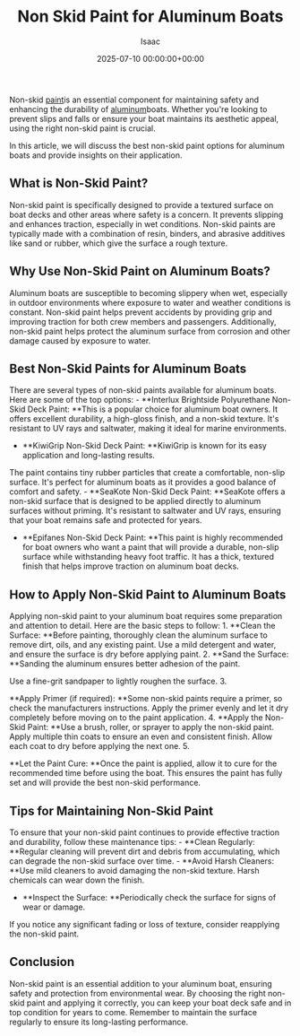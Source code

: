 ﻿---
title: Non Skid Paint for Aluminum Boats
description: Non-skid paint is an essential component for maintaining safety and enhancing the durability of aluminum boats. Whether you're looking to prevent slips and...
slug: /non-skid-paint-for-aluminum-boats/
date: 2025-07-10 00:00:00+00:00
lastmod: 2025-07-10 00:00:00+03:00
author: Isaac
categories:

- Guide
tags:

- guide

- paint

- aluminum
layout: post
---

Non-skid [paint](https://pestpolicy.com/airless-paint-sprayer-cleaning-solution/)is an essential component for maintaining safety and enhancing the durability of [aluminum](https://pestpolicy.com/best-paints-for-aluminum-boats/)boats. Whether you're looking to prevent slips and falls or ensure your boat maintains its aesthetic appeal, using the right non-skid paint is crucial.

In this article, we will discuss the best non-skid paint options for aluminum boats and provide insights on their application.

##  What is Non-Skid Paint?

Non-skid paint is specifically designed to provide a textured surface on boat decks and other areas where safety is a concern. It prevents slipping and enhances traction, especially in wet conditions. Non-skid paints are typically made with a combination of resin, binders, and abrasive additives like sand or rubber, which give the surface a rough texture.

##  Why Use Non-Skid Paint on Aluminum Boats?

Aluminum boats are susceptible to becoming slippery when wet, especially in outdoor environments where exposure to water and weather conditions is constant. Non-skid paint helps prevent accidents by providing grip and improving traction for both crew members and passengers. Additionally, non-skid paint helps protect the aluminum surface from corrosion and other damage caused by exposure to water.

##  Best Non-Skid Paints for Aluminum Boats

There are several types of non-skid paints available for aluminum boats. Here are some of the top options: - **Interlux Brightside Polyurethane Non-Skid Deck Paint: **This is a popular choice for aluminum boat owners. It offers excellent durability, a high-gloss finish, and a non-skid texture. It's resistant to UV rays and saltwater, making it ideal for marine environments.

- **KiwiGrip Non-Skid Deck Paint: **KiwiGrip is known for its easy application and long-lasting results.

The paint contains tiny rubber particles that create a comfortable, non-slip surface. It's perfect for aluminum boats as it provides a good balance of comfort and safety. - **SeaKote Non-Skid Deck Paint: **SeaKote offers a non-skid surface that is designed to be applied directly to aluminum surfaces without priming. It's resistant to saltwater and UV rays, ensuring that your boat remains safe and protected for years.

- **Epifanes Non-Skid Deck Paint: **This paint is highly recommended for boat owners who want a paint that will provide a durable, non-slip surface while withstanding heavy foot traffic. It has a thick, textured finish that helps improve traction on aluminum boat decks.

##  How to Apply Non-Skid Paint to Aluminum Boats

Applying non-skid paint to your aluminum boat requires some preparation and attention to detail. Here are the basic steps to follow: 1. **Clean the Surface: **Before painting, thoroughly clean the aluminum surface to remove dirt, oils, and any existing paint. Use a mild detergent and water, and ensure the surface is dry before applying paint. 2. **Sand the Surface: **Sanding the aluminum ensures better adhesion of the paint.

Use a fine-grit sandpaper to lightly roughen the surface. 3.

**Apply Primer (if required): **Some non-skid paints require a primer, so check the manufacturers instructions. Apply the primer evenly and let it dry completely before moving on to the paint application. 4. **Apply the Non-Skid Paint: **Use a brush, roller, or sprayer to apply the non-skid paint. Apply multiple thin coats to ensure an even and consistent finish. Allow each coat to dry before applying the next one. 5.

**Let the Paint Cure: **Once the paint is applied, allow it to cure for the recommended time before using the boat. This ensures the paint has fully set and will provide the best non-skid performance.

##  Tips for Maintaining Non-Skid Paint

To ensure that your non-skid paint continues to provide effective traction and durability, follow these maintenance tips: - **Clean Regularly: **Regular cleaning will prevent dirt and debris from accumulating, which can degrade the non-skid surface over time. - **Avoid Harsh Cleaners: **Use mild cleaners to avoid damaging the non-skid texture. Harsh chemicals can wear down the finish.

- **Inspect the Surface: **Periodically check the surface for signs of wear or damage.

If you notice any significant fading or loss of texture, consider reapplying the non-skid paint.

##  Conclusion

Non-skid paint is an essential addition to your aluminum boat, ensuring safety and protection from environmental wear. By choosing the right non-skid paint and applying it correctly, you can keep your boat deck safe and in top condition for years to come. Remember to maintain the surface regularly to ensure its long-lasting performance.

